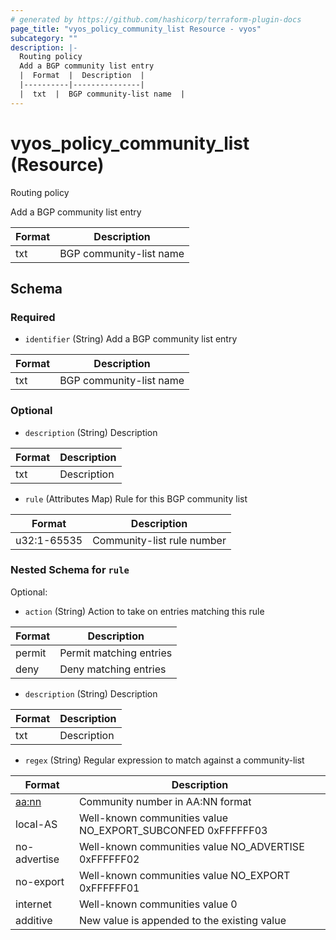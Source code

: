 ```yaml
---
# generated by https://github.com/hashicorp/terraform-plugin-docs
page_title: "vyos_policy_community_list Resource - vyos"
subcategory: ""
description: |-
  Routing policy
  Add a BGP community list entry
  |  Format  |  Description  |
  |----------|---------------|
  |  txt  |  BGP community-list name  |
---
```


# vyos_policy_community_list (Resource)

Routing policy

Add a BGP community list entry

|  Format  |  Description  |
|----------|---------------|
|  txt  |  BGP community-list name  |



<!-- schema generated by tfplugindocs -->
## Schema

### Required

- `identifier` (String) Add a BGP community list entry

|  Format  |  Description  |
|----------|---------------|
|  txt  |  BGP community-list name  |

### Optional

- `description` (String) Description

|  Format  |  Description  |
|----------|---------------|
|  txt  |  Description  |
- `rule` (Attributes Map) Rule for this BGP community list

|  Format  |  Description  |
|----------|---------------|
|  u32:1-65535  |  Community-list rule number  | (see [below for nested schema](#nestedatt--rule))

<a id="nestedatt--rule"></a>
### Nested Schema for `rule`

Optional:

- `action` (String) Action to take on entries matching this rule

|  Format  |  Description  |
|----------|---------------|
|  permit  |  Permit matching entries  |
|  deny  |  Deny matching entries  |
- `description` (String) Description

|  Format  |  Description  |
|----------|---------------|
|  txt  |  Description  |
- `regex` (String) Regular expression to match against a community-list

|  Format  |  Description  |
|----------|---------------|
|  <aa:nn>  |  Community number in AA:NN format  |
|  local-AS  |  Well-known communities value NO_EXPORT_SUBCONFED 0xFFFFFF03  |
|  no-advertise  |  Well-known communities value NO_ADVERTISE 0xFFFFFF02  |
|  no-export  |  Well-known communities value NO_EXPORT 0xFFFFFF01  |
|  internet  |  Well-known communities value 0  |
|  additive  |  New value is appended to the existing value  |
